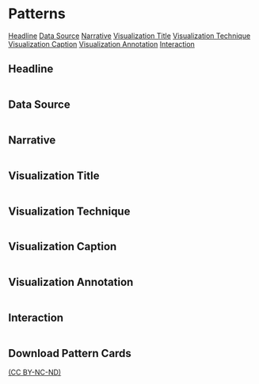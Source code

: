 # Patterns

<!-- Back to top button -->
<a id="button"></a>

<p><a class= 'bookMark' id='hoverttl' href="#ttl-color">Headline</a> <a class= 'bookMark' id='hoverdataSrc' href="#dataSrc-color">Data Source</a> <a class= 'bookMark' id='hovernarrDvc' href="#narrDvc-color">Narrative</a> <a class= 'bookMark' id='hovervisTtl' href="#visTtl-color">Visualization Title</a> <a class= 'bookMark' id='hovervisTech' href="#visTech-color">Visualization Technique</a> <a class= 'bookMark' id='hovervisCap' href="#visCap-color">Visualization Caption</a> <a class= 'bookMark' id='hovervisAnno' href="#visAnno-color">Visualization Annotation</a> <a class= 'bookMark' id='hoverinter' href="#inter-color">Interaction</a></p>

  
<h2 class='secTitleBanner' id='ttl-color'>Headline</h2>

<table id="ttl" class="designpatterns">
</table>


<h2 class='secTitleBanner' id='dataSrc-color'>Data Source</h2>

<table id="dataSource" class="designpatterns">
</table>

<h2 class='secTitleBanner' id='narrDvc-color'>Narrative</h2>

<table id="narrativeDevice" class="designpatterns">
</table>


<h2 class='secTitleBanner' id='visTtl-color'>Visualization Title</h2>

<table id="visTitle" class="designpatterns">
</table>



<h2 class='secTitleBanner' id='visTech-color'>Visualization Technique</h2>

<table id="visTech" class="designpatterns">
</table>



<h2 class='secTitleBanner' id='visCap-color'>Visualization Caption</h2>

<table id="visCaption" class="designpatterns">
</table>


<h2 class='secTitleBanner' id='visAnno-color'>Visualization Annotation</h2>

<table id="visAnnotation" class="designpatterns">
</table>



<h2 class='secTitleBanner' id='inter-color'>Interaction</h2>

<table id="inter" class="designpatterns">
</table>


## Download Pattern Cards

[(CC BY-NC-ND)](https://creativecommons.org/licenses/by-nc-nd/4.0/)


<script>
  var btn = $('#button');

$(window).scroll(function() {
  if ($(window).scrollTop() > 300) {
    btn.addClass('show');
  } else {
    btn.removeClass('show');
  }
});

btn.on('click', function(e) {
  e.preventDefault();
  $('html, body').animate({scrollTop:0}, '300');
});

  </script>
